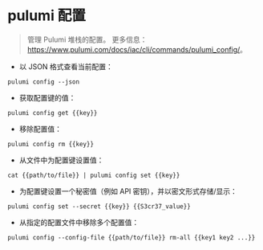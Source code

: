 # pulumi 配置

> 管理 Pulumi 堆栈的配置。
> 更多信息：<https://www.pulumi.com/docs/iac/cli/commands/pulumi_config/>。

- 以 JSON 格式查看当前配置：

`pulumi config --json`

- 获取配置键的值：

`pulumi config get {{key}}`

- 移除配置值：

`pulumi config rm {{key}}`

- 从文件中为配置键设置值：

`cat {{path/to/file}} | pulumi config set {{key}}`

- 为配置键设置一个秘密值（例如 API 密钥），并以密文形式存储/显示：

`pulumi config set --secret {{key}} {{S3cr37_value}}`

- 从指定的配置文件中移除多个配置值：

`pulumi config --config-file {{path/to/file}} rm-all {{key1 key2 ...}}`